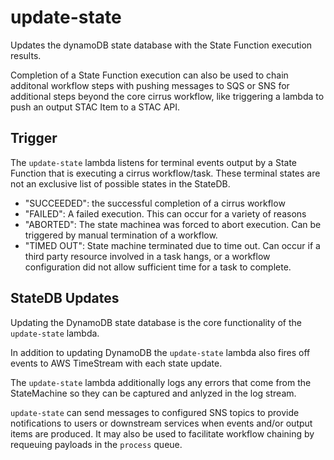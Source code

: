 # update-state

Updates the dynamoDB state database with the State Function execution results.

Completion of a State Function execution can also be used to chain additonal
workflow steps with pushing messages to SQS or SNS for additional steps beyond
the core cirrus workflow, like triggering a lambda to push an output STAC Item
to a STAC API.

## Trigger

The `update-state` lambda listens for terminal events output by a State Function
that is executing a cirrus workflow/task.  These terminal states are not an
exclusive list of possible states in the StateDB.

- "SUCCEEDED": the successful completion of a cirrus workflow
- "FAILED": A failed execution.  This can occur for a variety of reasons
- "ABORTED": The state machinea was forced to abort execution.  Can be triggered
    by manual termination of a workflow.
- "TIMED OUT": State machine terminated due to time out.  Can occur if a third
    party resource involved in a task hangs, or a workflow configuration did not
    allow sufficient time for a task to complete.

## StateDB Updates

Updating the DynamoDB state database is the core functionality of the
`update-state` lambda.

In addition to updating DynamoDB the `update-state` lambda also fires off events
to AWS TimeStream with each state update.

The `update-state` lambda additionally logs any errors that come from the
StateMachine so they can be captured and anlyzed in the log stream.

`update-state` can send messages to configured SNS topics to provide
notifications to users or downstream services when events and/or output items
are produced.  It may also be used to facilitate workflow chaining by
requeuing payloads in the `process` queue.
